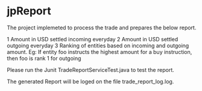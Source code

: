 # jpReport
The project implemeted to process the trade and prepares the below report.

1 Amount in USD settled incoming everyday
2 Amount in USD settled outgoing everyday
3 Ranking of entities based on incoming and outgoing amount. Eg: If entity foo instructs the highest
amount for a buy instruction, then foo is rank 1 for outgoing

Please run the Junit TradeReportServiceTest.java to test the report.

The generated Report will be loged on the file trade_report_log.log.
